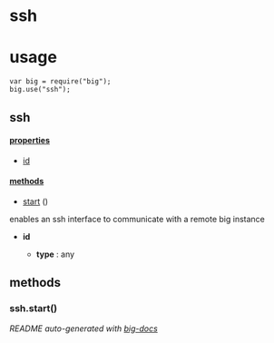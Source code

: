 # ssh


# usage

    var big = require("big");
    big.use("ssh");

## ssh

#### [properties](#ssh-properties)

  - [id](#ssh-properties-id)


#### [methods](#ssh-methods)

  - [start](#ssh-methods-start) ()


enables an ssh interface to communicate with a remote big instance

- **id** 

  - **type** : any


<a name="ssh-methods"></a> 

## methods 

<a name="ssh-methods-start"></a> 

### ssh.start()


*README auto-generated with [big-docs](https://github.com/bigcompany/big/tree/master/resources/docs)*